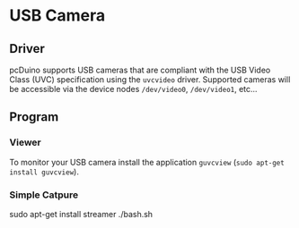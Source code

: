 # USB Camera

## Driver

pcDuino supports USB cameras that are compliant with the USB Video Class (UVC) specification using the `uvcvideo` driver. Supported cameras will be accessible via the device nodes `/dev/video0`, `/dev/video1`, etc...

## Program

### Viewer

To monitor your USB camera install the application `guvcview` (`sudo apt-get install guvcview`). 

### Simple Catpure

  sudo apt-get install streamer
  ./bash.sh

